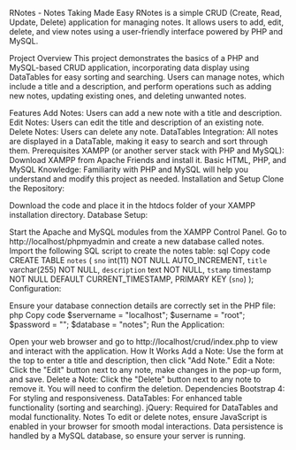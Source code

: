 RNotes - Notes Taking Made Easy
RNotes is a simple CRUD (Create, Read, Update, Delete) application for managing notes. It allows users to add, edit, delete, and view notes using a user-friendly interface powered by PHP and MySQL.

Project Overview
This project demonstrates the basics of a PHP and MySQL-based CRUD application, incorporating data display using DataTables for easy sorting and searching. Users can manage notes, which include a title and a description, and perform operations such as adding new notes, updating existing ones, and deleting unwanted notes.

Features
Add Notes: Users can add a new note with a title and description.
Edit Notes: Users can edit the title and description of an existing note.
Delete Notes: Users can delete any note.
DataTables Integration: All notes are displayed in a DataTable, making it easy to search and sort through them.
Prerequisites
XAMPP (or another server stack with PHP and MySQL):
Download XAMPP from Apache Friends and install it.
Basic HTML, PHP, and MySQL Knowledge:
Familiarity with PHP and MySQL will help you understand and modify this project as needed.
Installation and Setup
Clone the Repository:

Download the code and place it in the htdocs folder of your XAMPP installation directory.
Database Setup:

Start the Apache and MySQL modules from the XAMPP Control Panel.
Go to http://localhost/phpmyadmin and create a new database called notes.
Import the following SQL script to create the notes table:
sql
Copy code
CREATE TABLE `notes` (
  `sno` int(11) NOT NULL AUTO_INCREMENT,
  `title` varchar(255) NOT NULL,
  `description` text NOT NULL,
  `tstamp` timestamp NOT NULL DEFAULT CURRENT_TIMESTAMP,
  PRIMARY KEY (`sno`)
);
Configuration:

Ensure your database connection details are correctly set in the PHP file:
php
Copy code
$servername = "localhost";
$username = "root";
$password = "";
$database = "notes";
Run the Application:

Open your web browser and go to http://localhost/crud/index.php to view and interact with the application.
How It Works
Add a Note: Use the form at the top to enter a title and description, then click "Add Note."
Edit a Note: Click the "Edit" button next to any note, make changes in the pop-up form, and save.
Delete a Note: Click the "Delete" button next to any note to remove it. You will need to confirm the deletion.
Dependencies
Bootstrap 4: For styling and responsiveness.
DataTables: For enhanced table functionality (sorting and searching).
jQuery: Required for DataTables and modal functionality.
Notes
To edit or delete notes, ensure JavaScript is enabled in your browser for smooth modal interactions.
Data persistence is handled by a MySQL database, so ensure your server is running.
